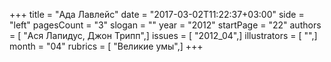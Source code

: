 +++
title = "Ада Лавлейс"
date = "2017-03-02T11:22:37+03:00"
side = "left"
pagesCount = "3"
slogan = ""
year = "2012"
startPage = "22"
authors = [ "Ася Лапидус, Джон Трипп",]
issues = [ "2012_04",]
illustrators = [ "",]
month = "04"
rubrics = [ "Великие умы",]
+++
